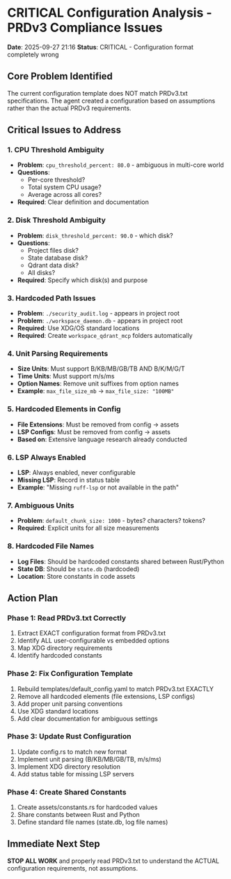 # CRITICAL Configuration Analysis - PRDv3 Compliance Issues

**Date**: 2025-09-27 21:16
**Status**: CRITICAL - Configuration format completely wrong

## Core Problem Identified

The current configuration template does NOT match PRDv3.txt specifications. The agent created a configuration based on assumptions rather than the actual PRDv3 requirements.

## Critical Issues to Address

### 1. **CPU Threshold Ambiguity**
- **Problem**: `cpu_threshold_percent: 80.0` - ambiguous in multi-core world
- **Questions**:
  - Per-core threshold?
  - Total system CPU usage?
  - Average across all cores?
- **Required**: Clear definition and documentation

### 2. **Disk Threshold Ambiguity**
- **Problem**: `disk_threshold_percent: 90.0` - which disk?
- **Questions**:
  - Project files disk?
  - State database disk?
  - Qdrant data disk?
  - All disks?
- **Required**: Specify which disk(s) and purpose

### 3. **Hardcoded Path Issues**
- **Problem**: `./security_audit.log` - appears in project root
- **Problem**: `./workspace_daemon.db` - appears in project root
- **Required**: Use XDG/OS standard locations
- **Required**: Create `workspace_qdrant_mcp` folders automatically

### 4. **Unit Parsing Requirements**
- **Size Units**: Must support B/KB/MB/GB/TB AND B/K/M/G/T
- **Time Units**: Must support m/s/ms
- **Option Names**: Remove unit suffixes from option names
- **Example**: `max_file_size_mb` → `max_file_size: "100MB"`

### 5. **Hardcoded Elements in Config**
- **File Extensions**: Must be removed from config → assets
- **LSP Configs**: Must be removed from config → assets
- **Based on**: Extensive language research already conducted

### 6. **LSP Always Enabled**
- **LSP**: Always enabled, never configurable
- **Missing LSP**: Record in status table
- **Example**: "Missing `ruff-lsp` or not available in the path"

### 7. **Ambiguous Units**
- **Problem**: `default_chunk_size: 1000` - bytes? characters? tokens?
- **Required**: Explicit units for all size measurements

### 8. **Hardcoded File Names**
- **Log Files**: Should be hardcoded constants shared between Rust/Python
- **State DB**: Should be `state.db` (hardcoded)
- **Location**: Store constants in code assets

## Action Plan

### Phase 1: Read PRDv3.txt Correctly
1. Extract EXACT configuration format from PRDv3.txt
2. Identify ALL user-configurable vs embedded options
3. Map XDG directory requirements
4. Identify hardcoded constants

### Phase 2: Fix Configuration Template
1. Rebuild templates/default_config.yaml to match PRDv3.txt EXACTLY
2. Remove all hardcoded elements (file extensions, LSP configs)
3. Add proper unit parsing conventions
4. Use XDG standard locations
5. Add clear documentation for ambiguous settings

### Phase 3: Update Rust Configuration
1. Update config.rs to match new format
2. Implement unit parsing (B/KB/MB/GB/TB, m/s/ms)
3. Implement XDG directory resolution
4. Add status table for missing LSP servers

### Phase 4: Create Shared Constants
1. Create assets/constants.rs for hardcoded values
2. Share constants between Rust and Python
3. Define standard file names (state.db, log file names)

## Immediate Next Step

**STOP ALL WORK** and properly read PRDv3.txt to understand the ACTUAL configuration requirements, not assumptions.